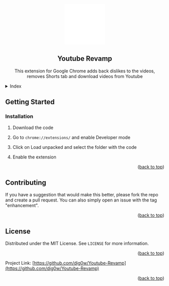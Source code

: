 <!-- PROJECT LOGO -->
<br />
<div align="center">
  <img src=icons/logo_128x.png>
  <h2 align="center">Youtube Revamp</h2>

  <p align="center">
    This extension for Google Chrome adds back dislikes to the videos, removes Shorts tab and download videos from Youtube
  </p>
</div>



<!-- Index -->
<details>
  <summary>Index</summary>
  <ol>
    <li>
      <a href="#getting-started">Getting Started</a>
      <ul>
        <li><a href="#installation">Installation</a></li>
      </ul>
    </li>
    <li><a href="#contributing">Contributing</a></li>
    <li><a href="#license">License</a></li>
  </ol>
</details>


<!-- GETTING STARTED -->
## Getting Started

### Installation

1. Download the code

2. Go to `chrome://extensions/` and enable Developer mode

3. Click on Load unpacked and select the folder with the code

4. Enable the extension

<p align="right">(<a href="#Youtube-Revamp">back to top</a>)</p>



<!-- CONTRIBUTING -->
## Contributing

If you have a suggestion that would make this better, please fork the repo and create a pull request. You can also simply open an issue with the tag "enhancement".

<p align="right">(<a href="#Youtube-Revamp">back to top</a>)</p>



<!-- LICENSE -->
## License

Distributed under the MIT License. See `LICENSE` for more information.

<p align="right">(<a href="#Youtube-Revamp">back to top</a>)</p>



Project Link: [https://github.com/dig0w/Youtube-Revamp](https://github.com/dig0w/Youtube-Revamp)

<p align="right">(<a href="#Youtube-Revamp">back to top</a>)</p>
